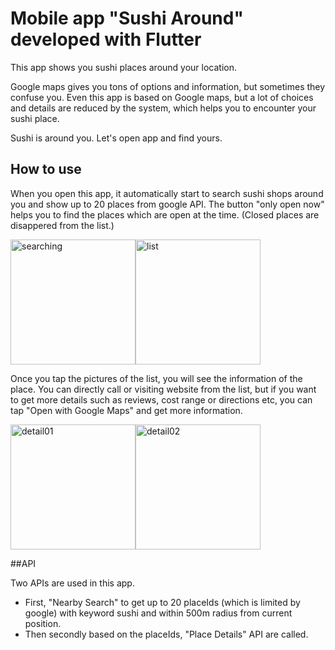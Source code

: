 # Mobile app "Sushi Around" developed with Flutter

This app shows you sushi places around your location.

Google maps gives you tons of options and information, but sometimes they confuse you. Even this app is based on Google maps, but a lot of choices and details are reduced by the system, which helps you to encounter your sushi place. 

Sushi is around you. Let's open app and find yours.


## How to use

When you open this app, it automatically start to search sushi shops around you and show up to 20 places from google API.
The button "only open now" helps you to find the places which are open at the time. (Closed places are disappered from the list.)

<img width="200" alt="searching" src="https://user-images.githubusercontent.com/61837814/190010985-1194cb2e-d4e6-42c6-855c-f0f37458adb6.png"><img width="200" alt="list" src="https://user-images.githubusercontent.com/61837814/190010877-e0280614-4cb4-442c-9604-eae6a0b86774.png">


Once you tap the pictures of the list, you will see the information of the place. You can directly call or visiting website from the list, but if you want to get more details such as reviews, cost range or directions etc, you can tap "Open with Google Maps" and get more information.

<img width="200" alt="detail01" src="https://user-images.githubusercontent.com/61837814/190010924-2f23fa4d-a0f1-4e10-9040-f392f000389b.png"><img width="200" alt="detail02" src="https://user-images.githubusercontent.com/61837814/190010956-8fc8c3e5-6ff9-4f36-b812-2cc2143143fe.png">


##API

Two APIs are used in this app.
- First, "Nearby Search" to get up to 20 placeIds (which is limited by google) with keyword sushi and within 500m radius from current position.
- Then secondly based on the placeIds, "Place Details" API are called.

